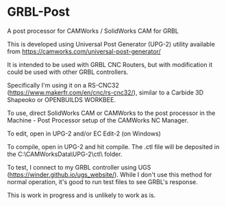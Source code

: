 # GRBL-Post
A post processor for CAMWorks / SolidWorks CAM for GRBL

This is developed using Universal Post Generator (UPG-2) utility available from 
https://camworks.com/universal-post-generator/

It is intended to be used with GRBL CNC Routers, but with modification it could be used with other GRBL controllers.

Specifically I'm using it on a RS-CNC32 (https://www.makerfr.com/en/cnc/rs-cnc32/), similar to a Carbide 3D Shapeoko or OPENBUILDS WORKBEE.

To use, direct SolidWorks CAM or CAMWorks to the post processor in the Machine - Post Processor setup of the CAMWorks NC Manager.

To edit, open in UPG-2 and/or EC Edit-2 (on Windows)

To compile, open in UPG-2 and hit compile. The .ctl file will be deposited in the C:\CAMWorksData\UPG-2\ctl\ folder.

To test, I connect to my GRBL controller using UGS (https://winder.github.io/ugs_website/). While I don't use this method for normal operation, it's good to run test files to see GRBL's response. 

This is work in progress and is unlikely to work as is. 
